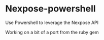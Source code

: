 Nexpose-powershell
==================

Use Powershell to leverage the Nexpose API

Working on a bit of a port from the ruby gem